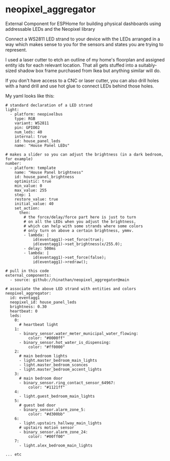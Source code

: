# neopixel_aggregator
External Component for ESPHome for building physical dashboards using addressable LEDs and the Neopixel library

Connect a WS2811 LED strand to your device with the LEDs arranged in a way which makes sense to you for the sensors and states you are trying to represent.

I used a laser cutter to etch an outline of my home's floorplan and assigned entity ids for each relevant location. That all gets stuffed into a suitably-sized shadow box frame purchased from Ikea but anything similar will do.

If you don't have access to a CNC or laser cutter, you can also drill holes with a hand drill and use hot glue to connect LEDs behind those holes. 


My yaml looks like this:


```
# standard declaration of a LED strand
light:
  - platform: neopixelbus
    type: RGB
    variant: WS2811
    pin: GPIO02
    num_leds: 40
    internal: true
    id: house_panel_leds
    name: "House Panel LEDs"

# makes a slider so you can adjust the brightness (in a dark bedroom, for example)
number:
  - platform: template
    name: "House Panel brightness"
    id: house_panel_brightness
    optimistic: true
    min_value: 0
    max_value: 255
    step: 1
    restore_value: true
    initial_value: 40
    set_action:
      then:
        # the force/delay/force part here is just to turn
        # on all the LEDs when you adjust the brightness,
        # which can help with some strands where some colors
        # only turn on above a certain brightness, ymmv.
        - lambda: |
            id(eventagg1)->set_force(true);
            id(eventagg1)->set_brightness(x/255.0);
        - delay: 500ms
        - lambda: |
            id(eventagg1)->set_force(false);
            id(eventagg1)->redraw();

# pull in this code
external_components:
  - source: github://hinathan/neopixel_aggregator@main

# associate the above LED strand with entities and colors
neopixel_aggregator:
  id: eventagg1
  neopixel_id: house_panel_leds
  brightness: 0.30
  heartbeat: 0
  leds:
    0:
      # heartbeat light
    1:
      - binary_sensor.water_meter_municipal_water_flowing:
          color: "#0000ff"
      - binary_sensor.hot_water_is_dispensing:
          color: "#ff0000"
    2:
      # main bedroom lights
      - light.master_bedroom_main_lights
      - light.master_bedroom_sconces
      - light.master_bedroom_accent_lights
    3:
      # main bedroom door
      - binary_sensor.ring_contact_sensor_64967:
          color: "#1121ff"
    4:
      - light.guest_bedroom_main_lights
    5:
      # guest bed door
      - binary_sensor.alarm_zone_5:
          color: "#d300bb"
    6:
      - light.upstairs_hallway_main_lights
      # upstairs motion sensor
      - binary_sensor.alarm_zone_24:
          color: "#00ff00"
    7:
      - light.alex_bedroom_main_lights

... etc
```
